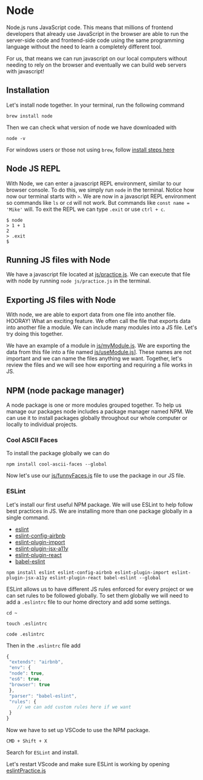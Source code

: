 # Node

Node.js runs JavaScript code. This means that millions of frontend developers that already use JavaScript in the browser are able to run the server-side code and frontend-side code using the same programming language without the need to learn a completely different tool.

For us, that means we can run javascript on our local computers without needing to rely on the browser and eventually we can build web servers with javascript!

## Installation

Let's install node together.  In your terminal, run the following command
```
brew install node
```

Then we can check what version of node we have downloaded with
```
node -v
```

For windows users or those not using `brew`, follow [install steps here](https://nodejs.org/en/)

## Node JS REPL

With Node, we can enter a javascript REPL environment, similar to our browser console.
To do this, we simply run `node` in the terminal.
Notice how now our terminal starts with `>`.
We are now in a javascript REPL environment so commands like `ls` or `cd` will not work.  But commands like `const name = 'Mike'` will.
To exit the REPL we can type `.exit` or use `ctrl + c`.

```
$ node
> 1 + 1
2
> .exit
$
```

## Running JS files with Node

We have a javascript file located at [js/practice.js](js/practice.js).
We can execute that file with node by running `node js/practice.js` in the terminal.

## Exporting JS files with Node

With node, we are able to export data from one file into another file.  HOORAY!  What an exciting feature.  We often call the file that exports data into another file a module.  We can include many modules into a JS file.  Let's try doing this together.

We have an example of a module in [js/myModule.js](js/myModule.js).
We are exporting the data from this file into a file named [js/useModule.js](js/useModule.js)].
These names are not important and we can name the files anything we want.
Together, let's review the files and we will see how exporting and requiring a file works in JS.

## NPM (node package manager)

A node package is one or more modules grouped together.  To help us manage our packages node includes a package manager named NPM.  We can use it to install packages globally throughout our whole computer or locally to individual projects.  

### Cool ASCII Faces

To install the package globally we can do
```
npm install cool-ascii-faces --global
```

Now let's use our [js/funnyFaces.js](js/funnyFaces.js) file to use the package in our JS file.

### ESLint

Let's install our first useful NPM package.  We will use ESLint to help follow best practices in JS.  We are installing more than one package globally in a single command.
- [eslint](https://www.npmjs.com/package/eslint)
- [eslint-config-airbnb](https://www.npmjs.com/package/eslint-config-airbnb)
- [eslint-plugin-import](https://www.npmjs.com/package/eslint-plugin-import)
- [eslint-plugin-jsx-a11y](https://www.npmjs.com/package/eslint-plugin-jsx-a11y)
- [eslint-plugin-react](https://www.npmjs.com/package/eslint-plugin-react)
- [babel-eslint](https://www.npmjs.com/package/babel-eslint)

```
npm install eslint eslint-config-airbnb eslint-plugin-import eslint-plugin-jsx-a11y eslint-plugin-react babel-eslint --global
```
ESLint allows us to have different JS rules enforced for every project or we can set rules to be followed globally.  To set them globally we will need to add a `.eslintrc` file to our home directory and add some settings.

```
cd ~

touch .eslintrc

code .eslintrc
```
Then in the `.eslintrc` file add
```js
{
 "extends": "airbnb",
 "env": {
 "node": true,
 "es6": true,
 "browser": true
 },
 "parser": "babel-eslint",
 "rules": {
    // we can add custom rules here if we want
 }
}
```
Now we have to set up VSCode to use the NPM package.
```
CMD + Shift + X
```
Search for `ESLint` and install.  

Let's restart VScode and make sure ESLint is working by opening [eslintPractice.js](eslintPractice.js)

